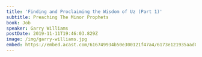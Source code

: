 ```yaml
---
title: 'Finding and Proclaiming the Wisdom of Uz (Part 1)'
subtitle: Preaching The Minor Prophets
book: Job
speaker: Garry Williams
postDate: 2019-11-11T19:46:03.829Z
image: /img/garry-williams.jpg
embed: https://embed.acast.com/616749934b50e300121f47a4/6173e121935aad00146a2129?theme=light&subscribe=false
---
```

